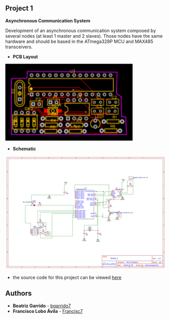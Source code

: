## Project 1

**Asynchronous Communication System** 

Development of an asynchronous communication system composed by several nodes (at least 1 master and 2 slaves). Those nodes have the same hardware and should be based in the ATmega328P MCU and MAX485 transceivers. 


* **PCB Layout**

<img src=https://github.com/bgarrido7/feup-sele/blob/master/Project%201/asynch9_T4B10/easyeda/PCB_final-try-pcb_20191126184213.png width="400">
  
* **Schematic**

<img src="https://github.com/bgarrido7/feup-sele/blob/master/Project%201/asynch9_T4B10/easyeda/Schematic_asynch9_Sheet-1_20191126184318.png" width="900">


* the source code for this project can be viewed [here](https://github.com/bgarrido7/feup-sele/blob/master/Project%201/asynch9_T4B10/src/main.cpp) 
  
## Authors

* **Beatriz Garrido** - [bgarrido7](https://github.com/bgarrido7)
* **Francisco Lobo Ávila** - [Francisc7](https://github.com/Francisc7)
